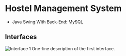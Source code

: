 # Hostel Management System
* Java Swing With Back-End: MySQL

## Interfaces

<img src="https://github.com/tajbidtousif/Project-of-Java-Swing/raw/main/Project%20of%20Java%20Swing/src/Hostel_Management_System/your_image.png" alt="Interface 1" />
One-line description of the first interface.
